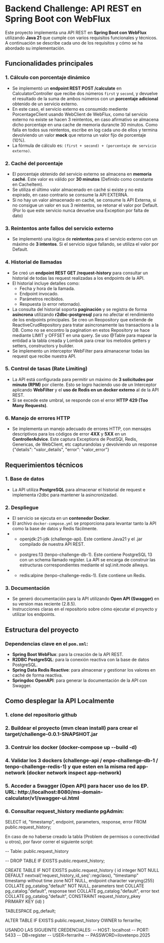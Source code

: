 # Backend Challenge: API REST en Spring Boot con WebFlux

Este proyecto implementa una API REST en **Spring Boot con WebFlux** utilizando **Java 21** que cumple con varios requisitos funcionales y técnicos. A continuación se describe cada uno de los requisitos y cómo se ha abordado su implementación.

## Funcionalidades principales

### 1. Cálculo con porcentaje dinámico
- Se implementó un **endpoint REST POST /calculate** en CalculatorController que recibe dos números `first` y `second`, y devuelve el resultado de la suma de ambos números con un **porcentaje adicional** obtenido de un servicio externo.
- En este caso, el servicio externo es consumido mediente PorcentageClient usando WebClient de WebFlux, como tal servicio externo no existe se hacen 3 reintentos, en caso afirmativo se almacena dicho porcentaje en una cache de memoria durancte 30 minutos. Como falla en todos sus reintentos, escribe en log cada uno de ellos y termina devolviendo un valor **mock** que retorna un valor fijo de porcentaje (10%).
- La fórmula de cálculo es: `(first + second) + (porcentaje de servicio externo)`.

### 2. Caché del porcentaje
- El porcentaje obtenido del servicio externo se almacena en **memoria caché**. Este valor es válido por **30 minutos** (Definido como constante en CacheItem).
- Se utiliza el último valor almacenado en caché si existe y no esta expirado, en caso contrario se consume la API EXTERNA.
- Si no hay un valor almacenado en caché, se consume ls API Externa, si no consigue un valor en sus 3 reintentos, se retonar el valor por Default. (Por lo que este servicio nunca devuelve una Exception por falta de dato)

### 3. Reintentos ante fallos del servicio externo
- Se implementó una lógica de **reintentos** para el servicio externo con un máximo de **3 intentos**. Si el servicio sigue fallando, se utiliza el valor por Default.

### 4. Historial de llamadas
- Se creó un **endpoint REST GET /request-history** para consultar un historial de todas las request realizadas a los endpoints de la API.
- El historial incluye detalles como:
  - Fecha y hora de la llamada.
  - Endpoint invocado.
  - Parámetros recibidos.
  - Respuesta (o error retornado).
- La consulta del historial soporta **paginación** y se registra de forma **asíncrona** utilizando **r2dbc-postgresql** para no afectar el rendimiento de los endpoints principales. Se creo un Reopository que extiende de ReactiveCrudRepository para tratar asincronamente las transactions a la DB. Como no se encontro la pagination en estos Repository se hace mediante LIMIT y OFFSET en una query. Se uso @Table para mapear la entidad a la tabla creada y Lombok para crear los metodos getters y setters, constructors y builder.
- Se implemento un interceptor WebFilter para almanacenar todas las request que recibe nuestra API.

### 5. Control de tasas (Rate Limiting)
- La API está configurada para permitir un máximo de **3 solicitudes por minuto (RPM)** por cliente. Esto se logro haciendo uso de un Interceptor aplicando **WebFilter** y el **uso de Redis en un docker externo** al de la API REST.
- Si se excede este umbral, se responde con el error **HTTP 429 (Too Many Requests)**.

### 6. Manejo de errores HTTP
- Se implementa un manejo adecuado de errores HTTP, con mensajes descriptivos para los códigos de error **4XX** y **5XX** en un **ControllerAdvice**. Este captura Exceptions de PostSQl, Redis, Genericas, de WebClient, etc capturandolas y devolviendo un response {"details": "valor_details", "error": "valor_error"}


## Requerimientos técnicos

### 1. Base de datos
- La API utiliza **PostgreSQL** para almacenar el historial de request e implementa r2dbc para mantener la asincronizadad.

### 2. Despliegue
- El servicio se ejecuta en un **contenedor Docker**.
- El archivo `docker-compose.yml` se proporciona para levantar tanto la API como la base de datos y Redis fácilmente.
- - openjdk:21-jdk (challenge-api). Este contiene Java21 y el .jar compilado de nuestra API REST.
- - postgres:13 (tenpo-challenge-db-1). Este contiene PostgreSQL 13 con un schema llamado register. La API se encarga de construir las estructuras correspondientes mediante el sql.init.mode allways.
- - redis:alpine (tenpo-challenge-redis-1). Este contiene un Redis.

### 3. Documentación
- Se generó documentación para la API utilizando **Open API (Swagger)** en su version mas reciente (2.8.5).
- Instrucciones claras en el repositorio sobre cómo ejecutar el proyecto y utilizar los endpoints.

## Estructura del proyecto

### Dependencias clave en el `pom.xml`:

- **Spring Boot WebFlux**: para la creación de la API REST.
- **R2DBC PostgreSQL**: para la conexión reactiva con la base de datos PostgreSQL.
- **Spring Data Redis Reactive**: para almacenar y gestionar los valores en caché de forma reactiva.
- **Springdoc OpenAPI**: para generar la documentación de la API con Swagger.

## Como desplegar la API Localmente 

### 1. clone del repositorio github

### 2. Buildear el proyecto (mvn clean install) para crear el target/challenge-0.0.1-SNAPSHOT.jar

### 3. Contruir los docker (docker-compose up --build -d) 

### 4. Validar los 3 dockers (challenge-api / enpo-challenge-db-1 / tenpo-challenge-redis-1) y que esten en la misma red app-network (docker network inspect app-network)

### 5. Acceder a Swagger (Open API) para hacer uso de los EP. URL: http://localhost:8080/ms-domain-calculator/v1/swagger-ui.html

### 6. Consultar request_history mediante pgAdmin:

SELECT id, "timestamp", endpoint, parameters, response, error
	FROM public.request_history;

  En caso de no haberse creado la tabla (Problem de permisos o conectividad u otros), por favor correr el siguiente script:

-- Table: public.request_history

-- DROP TABLE IF EXISTS public.request_history;

CREATE TABLE IF NOT EXISTS public.request_history
(
    id integer NOT NULL DEFAULT nextval('request_history_id_seq'::regclass),
    "timestamp" timestamp without time zone NOT NULL,
    endpoint character varying(255) COLLATE pg_catalog."default" NOT NULL,
    parameters text COLLATE pg_catalog."default",
    response text COLLATE pg_catalog."default",
    error text COLLATE pg_catalog."default",
    CONSTRAINT request_history_pkey PRIMARY KEY (id)
)

TABLESPACE pg_default;

ALTER TABLE IF EXISTS public.request_history
    OWNER to ferrarihe;


USANDO LAS SIGUEINTE CREDENCIALES:
-- HOST: localhost
-- PORT: 5433
-- DB=register
-- USER=ferrarihe
-- PASSWORD=ilovetenpo.2025